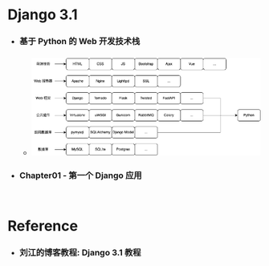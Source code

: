 Django 3.1
=====
* ### 基于 Python 的 Web 开发技术栈
    * ### ![image](https://raw.githubusercontent.com/GitHub-WeiChiang/main/master/Django/Django%203.1/TechnologyStack.png)
* ### Chapter01 - 第一个 Django 应用
<br />

Reference
=====
* ### 刘江的博客教程: Django 3.1 教程
<br />

